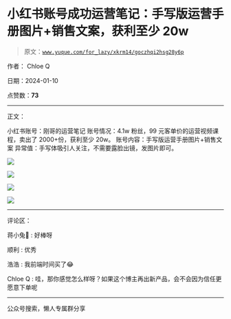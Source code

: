 # 小红书账号成功运营笔记：手写版运营手册图片+销售文案，获利至少 20w

> 原文：[`www.yuque.com/for_lazy/xkrm14/goczhqi2hsg28y6p`](https://www.yuque.com/for_lazy/xkrm14/goczhqi2hsg28y6p)

作者： Chloe Q

日期：2024-01-10

点赞数：**73**

* * *

正文：

小红书账号：刚哥的运营笔记 账号情况：4.1w 粉丝，99 元客单价的运营视频课程，卖出了 2000+份，获利至少 20w。 账号内容：手写版运营手册图片+销售文案
异常值：手写体吸引人关注，不需要露脸出镜，发图片即可。

![](img/1303888cac4a0c10b3de1d3eee50c245.png)

![](img/38ab5778b45e3473182a5323d394db81.png)

![](img/171088e466518ee0a3a1c81a5f033c84.png)

![](img/c02d577c3e947fe2286917b5427fe6c5.png)

* * *

评论区：

蒋小兔🍑 : 好棒呀

顺利 : 优秀

浩浩 : 我前端时间买了😂

Chloe Q : 哇，那你感觉怎么样呀？如果这个博主再出新产品，会不会因为信任更愿意下单呢

* * *

公众号搜索，懒人专属群分享